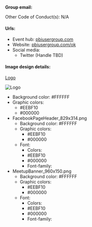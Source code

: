 **Group email:**

Other Code of Conduct(s): N/A

#### Urls:
  - Event hub: [pbiusergroup.com](http://pbiusergroup.com/ok)
  - Website: [pbiusergroup.com/ok](http://pbiusergroup.com/ok)
  - Social media:
    - Twitter (Handle TBD)

#### Image design details:
[Logo]

![Logo]

  - Background color: #FFFFFF
  - Graphic colors:
    - #EEBF10
    - #000000
- FacebookPageHeader_829x314.png
  - Background color: #FFFFFF
  - Graphic colors:
    - #EEBF10
    - #000000
  - Font:
    - Colors:
    - #EEBF10
    - #000000
    - Font-family:
- MeetupBanner_960x150.png
  - Background color: #FFFFFF
  - Graphic colors:
    - #EEBF10
    - #000000
  - Font:
    - Colors:
    - #EEBF10
    - #000000
    - Font-family:

[Logo]: https://s3.amazonaws.com/higherlogicdownload/PBIUSERGROUP/UploadedImages/bdmgts5LQ1ySLHGIoxSP_OKIE-PUG-logo-T.jpg